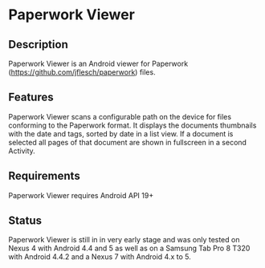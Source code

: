 # Paperwork Viewer

## Description

Paperwork Viewer is an Android viewer for Paperwork (https://github.com/jflesch/paperwork) files.

## Features

Paperwork Viewer scans a configurable path on the device for files conforming to the Paperwork format.
It displays the documents thumbnails with the date and tags, sorted by date in a list view. If a document
is selected all pages of that document are shown in fullscreen in a second Activity.

## Requirements

Paperwork Viewer requires Android API 19+

## Status

Paperwork Viewer is still in in very early stage and was only tested on Nexus 4 with Android 
4.4 and 5 as well as on a Samsung Tab Pro 8 T320 with Android 4.4.2 and a Nexus 7 with Android 
4.x to 5.

